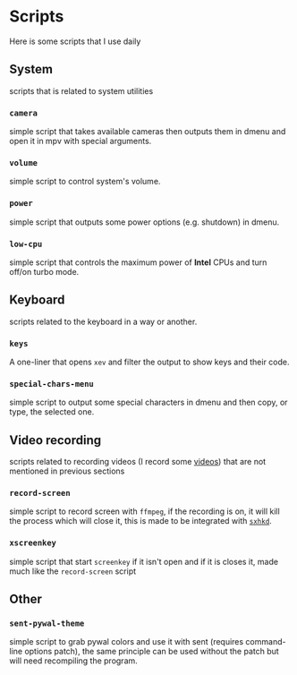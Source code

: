 # Scripts
Here is some scripts that I use daily
## System
scripts that is related to system utilities
### `camera`
simple script that takes available cameras then outputs them in dmenu and open it in mpv with special arguments.
### `volume`
simple script to control system's volume.
### `power`
simple script that outputs some power options (e.g. shutdown) in dmenu.
### `low-cpu`
simple script that controls the maximum power of **Intel** CPUs and turn off/on turbo mode.
## Keyboard
scripts related to the keyboard in a way or another.
### `keys`
A one-liner that opens `xev` and filter the output to show keys and their code.
### `special-chars-menu`
simple script to output some special characters in dmenu and then copy, or type, the selected one.
## Video recording
scripts related to recording videos (I record some [videos](https://www.youtube.com/channel/UCKFiOV9i50HOyfeNdhNvZuA)) that are not mentioned in previous sections
### `record-screen`
simple script to record screen with `ffmpeg`, if the recording is on, it will kill the process which will close it, this is made to be integrated with [`sxhkd`](https://github.com/search?q=sxhkd&type=Everything&repo=&langOverride=&start_value=1).
### `xscreenkey`
simple script that start `screenkey` if it isn't open and if it is closes it, made much like the `record-screen` script
## Other
### `sent-pywal-theme`
simple script to grab pywal colors and use it with sent (requires command-line options patch), the same principle can be used without the patch but will need recompiling the program.
